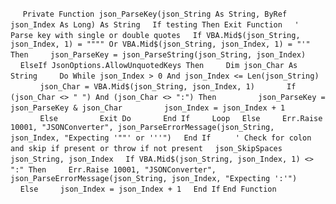 &nbsp;&nbsp;&nbsp;&nbsp;
`Private Function json_ParseKey(json_String As String, ByRef json_Index As Long) As String`
&nbsp;&nbsp;&nbsp;&nbsp;`If testing Then Exit Function`
&nbsp;&nbsp;&nbsp;&nbsp;`' Parse key with single or double quotes`
&nbsp;&nbsp;&nbsp;&nbsp;`If VBA.Mid$(json_String, json_Index, 1) = """" Or VBA.Mid$(json_String, json_Index, 1) = "'" Then`
&nbsp;&nbsp;&nbsp;&nbsp;&nbsp;&nbsp;&nbsp;&nbsp;`json_ParseKey = json_ParseString(json_String, json_Index)`
&nbsp;&nbsp;&nbsp;&nbsp;`ElseIf JsonOptions.AllowUnquotedKeys Then`
&nbsp;&nbsp;&nbsp;&nbsp;&nbsp;&nbsp;&nbsp;&nbsp;`Dim json_Char As String`
&nbsp;&nbsp;&nbsp;&nbsp;&nbsp;&nbsp;&nbsp;&nbsp;`Do While json_Index > 0 And json_Index <= Len(json_String)`
&nbsp;&nbsp;&nbsp;&nbsp;&nbsp;&nbsp;&nbsp;&nbsp;&nbsp;&nbsp;&nbsp;&nbsp;`json_Char = VBA.Mid$(json_String, json_Index, 1)`
&nbsp;&nbsp;&nbsp;&nbsp;&nbsp;&nbsp;&nbsp;&nbsp;&nbsp;&nbsp;&nbsp;&nbsp;`If (json_Char <> " ") And (json_Char <> ":") Then`
&nbsp;&nbsp;&nbsp;&nbsp;&nbsp;&nbsp;&nbsp;&nbsp;&nbsp;&nbsp;&nbsp;&nbsp;&nbsp;&nbsp;&nbsp;&nbsp;`json_ParseKey = json_ParseKey & json_Char`
&nbsp;&nbsp;&nbsp;&nbsp;&nbsp;&nbsp;&nbsp;&nbsp;&nbsp;&nbsp;&nbsp;&nbsp;&nbsp;&nbsp;&nbsp;&nbsp;`json_Index = json_Index + 1`
&nbsp;&nbsp;&nbsp;&nbsp;&nbsp;&nbsp;&nbsp;&nbsp;&nbsp;&nbsp;&nbsp;&nbsp;`Else`
&nbsp;&nbsp;&nbsp;&nbsp;&nbsp;&nbsp;&nbsp;&nbsp;&nbsp;&nbsp;&nbsp;&nbsp;&nbsp;&nbsp;&nbsp;&nbsp;`Exit Do`
&nbsp;&nbsp;&nbsp;&nbsp;&nbsp;&nbsp;&nbsp;&nbsp;&nbsp;&nbsp;&nbsp;&nbsp;`End If`
&nbsp;&nbsp;&nbsp;&nbsp;&nbsp;&nbsp;&nbsp;&nbsp;`Loop`
&nbsp;&nbsp;&nbsp;&nbsp;`Else`
&nbsp;&nbsp;&nbsp;&nbsp;&nbsp;&nbsp;&nbsp;&nbsp;`Err.Raise 10001, "JSONConverter", json_ParseErrorMessage(json_String, json_Index, "Expecting '""' or '''")`
&nbsp;&nbsp;&nbsp;&nbsp;`End If`
&nbsp;&nbsp;&nbsp;&nbsp;
&nbsp;&nbsp;&nbsp;&nbsp;`' Check for colon and skip if present or throw if not present`
&nbsp;&nbsp;&nbsp;&nbsp;`json_SkipSpaces json_String, json_Index`
&nbsp;&nbsp;&nbsp;&nbsp;`If VBA.Mid$(json_String, json_Index, 1) <> ":" Then`
&nbsp;&nbsp;&nbsp;&nbsp;&nbsp;&nbsp;&nbsp;&nbsp;`Err.Raise 10001, "JSONConverter", json_ParseErrorMessage(json_String, json_Index, "Expecting ':'")`
&nbsp;&nbsp;&nbsp;&nbsp;`Else`
&nbsp;&nbsp;&nbsp;&nbsp;&nbsp;&nbsp;&nbsp;&nbsp;`json_Index = json_Index + 1`
&nbsp;&nbsp;&nbsp;&nbsp;`End If`
`End Function`

